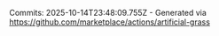 Commits: 2025-10-14T23:48:09.755Z - Generated via https://github.com/marketplace/actions/artificial-grass
<br>
